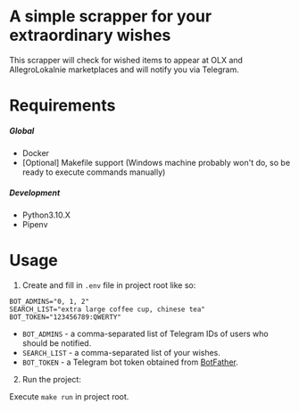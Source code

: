 # A simple scrapper for your extraordinary wishes

This scrapper will check for wished items to appear at OLX and AllegroLokalnie marketplaces and will notify you via
Telegram.

# Requirements

##### Global

- Docker
- \[Optional\] Makefile support (Windows machine probably won't do, so be ready to execute commands manually)

##### Development

- Python3.10.X
- Pipenv

# Usage

1. Create and fill in `.env` file in project root like so:

```dotenv
BOT_ADMINS="0, 1, 2"
SEARCH_LIST="extra large coffee cup, chinese tea"
BOT_TOKEN="123456789:QWERTY"
```

- `BOT_ADMINS` - a comma-separated list of Telegram IDs of users who should be notified.
- `SEARCH_LIST` - a comma-separated list of your wishes.
- `BOT_TOKEN` - a Telegram bot token obtained from [BotFather](https://t.me/BotFather).

2. Run the project:

Execute `make run` in project root.
